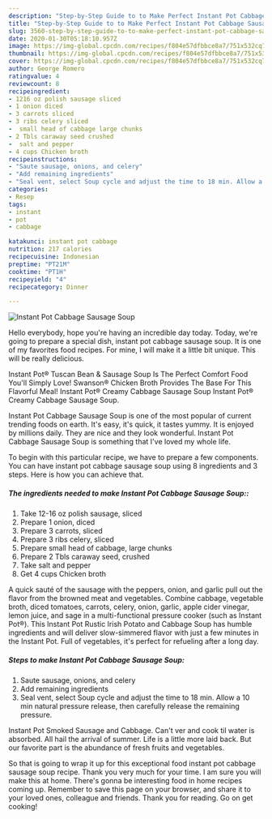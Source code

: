 ```yaml
---
description: "Step-by-Step Guide to to Make Perfect Instant Pot Cabbage Sausage Soup"
title: "Step-by-Step Guide to to Make Perfect Instant Pot Cabbage Sausage Soup"
slug: 3560-step-by-step-guide-to-to-make-perfect-instant-pot-cabbage-sausage-soup
date: 2020-01-30T05:18:10.957Z
image: https://img-global.cpcdn.com/recipes/f804e57dfbbce8a7/751x532cq70/instant-pot-cabbage-sausage-soup-recipe-main-photo.jpg
thumbnail: https://img-global.cpcdn.com/recipes/f804e57dfbbce8a7/751x532cq70/instant-pot-cabbage-sausage-soup-recipe-main-photo.jpg
cover: https://img-global.cpcdn.com/recipes/f804e57dfbbce8a7/751x532cq70/instant-pot-cabbage-sausage-soup-recipe-main-photo.jpg
author: George Romero
ratingvalue: 4
reviewcount: 8
recipeingredient:
- 1216 oz polish sausage sliced
- 1 onion diced
- 3 carrots sliced
- 3 ribs celery sliced
-  small head of cabbage large chunks
- 2 Tbls caraway seed crushed
-  salt and pepper
- 4 cups Chicken broth
recipeinstructions:
- "Saute sausage, onions, and celery"
- "Add remaining ingredients"
- "Seal vent, select Soup cycle and adjust the time to 18 min. Allow a 10 min natural pressure release, then carefully release the remaining pressure."
categories:
- Resep
tags:
- instant
- pot
- cabbage

katakunci: instant pot cabbage
nutrition: 217 calories
recipecuisine: Indonesian
preptime: "PT21M"
cooktime: "PT1H"
recipeyield: "4"
recipecategory: Dinner

---
```



![Instant Pot Cabbage Sausage Soup](https://img-global.cpcdn.com/recipes/f804e57dfbbce8a7/751x532cq70/instant-pot-cabbage-sausage-soup-recipe-main-photo.jpg)

Hello everybody, hope you're having an incredible day today. Today, we're going to prepare a special dish, instant pot cabbage sausage soup. It is one of my favorites food recipes. For mine, I will make it a little bit unique. This will be really delicious.

Instant Pot® Tuscan Bean &amp; Sausage Soup Is The Perfect Comfort Food You&#39;ll Simply Love! Swanson® Chicken Broth Provides The Base For This Flavorful Meal! Instant Pot® Creamy Cabbage Sausage Soup Instant Pot® Creamy Cabbage Sausage Soup.

Instant Pot Cabbage Sausage Soup is one of the most popular of current trending foods on earth. It's easy, it's quick, it tastes yummy. It is enjoyed by millions daily. They are nice and they look wonderful. Instant Pot Cabbage Sausage Soup is something that I've loved my whole life.


To begin with this particular recipe, we have to prepare a few components. You can have instant pot cabbage sausage soup using 8 ingredients and 3 steps. Here is how you can achieve that.

##### The ingredients needed to make Instant Pot Cabbage Sausage Soup::

1. Take 12-16 oz polish sausage, sliced
1. Prepare 1 onion, diced
1. Prepare 3 carrots, sliced
1. Prepare 3 ribs celery, sliced
1. Prepare  small head of cabbage, large chunks
1. Prepare 2 Tbls caraway seed, crushed
1. Take  salt and pepper
1. Get 4 cups Chicken broth


A quick sauté of the sausage with the peppers, onion, and garlic pull out the flavor from the browned meat and vegetables. Combine cabbage, vegetable broth, diced tomatoes, carrots, celery, onion, garlic, apple cider vinegar, lemon juice, and sage in a multi-functional pressure cooker (such as Instant Pot®). This Instant Pot Rustic Irish Potato and Cabbage Soup has humble ingredients and will deliver slow-simmered flavor with just a few minutes in the Instant Pot. Full of vegetables, it&#39;s perfect for refueling after a long day. 

##### Steps to make Instant Pot Cabbage Sausage Soup:

1. Saute sausage, onions, and celery
1. Add remaining ingredients
1. Seal vent, select Soup cycle and adjust the time to 18 min. Allow a 10 min natural pressure release, then carefully release the remaining pressure.


Instant Pot Smoked Sausage and Cabbage. Can&#39;t ver and cook til water is absorbed. All hail the arrival of summer. Life is a little more laid back. But our favorite part is the abundance of fresh fruits and vegetables. 

So that is going to wrap it up for this exceptional food instant pot cabbage sausage soup recipe. Thank you very much for your time. I am sure you will make this at home. There's gonna be interesting food in home recipes coming up. Remember to save this page on your browser, and share it to your loved ones, colleague and friends. Thank you for reading. Go on get cooking!
